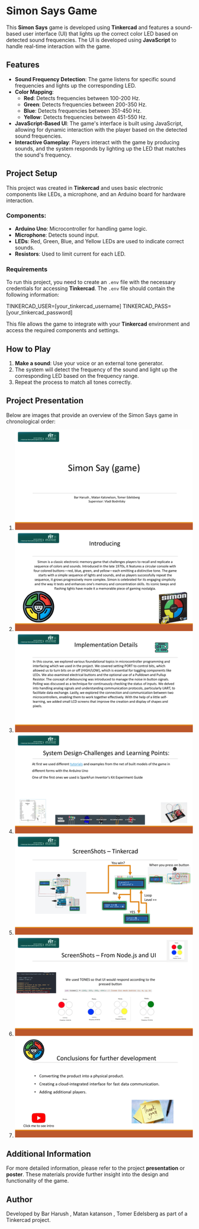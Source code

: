 # Simon Says Game

This **Simon Says** game is developed using **Tinkercad** and features a sound-based user interface (UI) that lights up the correct color LED based on detected sound frequencies. The UI is developed using **JavaScript** to handle real-time interaction with the game.

## Features

- **Sound Frequency Detection**: The game listens for specific sound frequencies and lights up the corresponding LED.
- **Color Mapping**:
  - **Red**: Detects frequencies between 100-200 Hz.
  - **Green**: Detects frequencies between 200-350 Hz.
  - **Blue**: Detects frequencies between 351-450 Hz.
  - **Yellow**: Detects frequencies between 451-550 Hz.
- **JavaScript-Based UI**: The game's interface is built using JavaScript, allowing for dynamic interaction with the player based on the detected sound frequencies.
- **Interactive Gameplay**: Players interact with the game by producing sounds, and the system responds by lighting up the LED that matches the sound's frequency.

## Project Setup

This project was created in **Tinkercad** and uses basic electronic components like LEDs, a microphone, and an Arduino board for hardware interaction.

### Components:
- **Arduino Uno**: Microcontroller for handling game logic.
- **Microphone**: Detects sound input.
- **LEDs**: Red, Green, Blue, and Yellow LEDs are used to indicate correct sounds.
- **Resistors**: Used to limit current for each LED.

### Requirements

To run this project, you need to create an `.env` file with the necessary credentials for accessing **Tinkercad**. The `.env` file should contain the following information:

TINKERCAD_USER=[your_tinkercad_username] TINKERCAD_PASS=[your_tinkercad_password]

This file allows the game to integrate with your **Tinkercad** environment and access the required components and settings.

## How to Play

1. **Make a sound**: Use your voice or an external tone generator.
2. The system will detect the frequency of the sound and light up the corresponding LED based on the frequency range.
3. Repeat the process to match all tones correctly.

## Project Presentation

Below are images that provide an overview of the Simon Says game in chronological order:

1. ![Slide 1](/photos%20for%20simon%20game/Simon%20Say%20-%20Game%20Presentation_page-0001.jpg)
2. ![Slide 2](/photos%20for%20simon%20game/Simon%20Say%20-%20Game%20Presentation_page-0002.jpg)
3. ![Slide 3](/photos%20for%20simon%20game/Simon%20Say%20-%20Game%20Presentation_page-0003.jpg)
4. ![Slide 4](/photos%20for%20simon%20game/Simon%20Say%20-%20Game%20Presentation_page-0004.jpg)
5. ![Slide 5](/photos%20for%20simon%20game/Simon%20Say%20-%20Game%20Presentation_page-0005.jpg)
6. ![Slide 6](/photos%20for%20simon%20game/Simon%20Say%20-%20Game%20Presentation_page-0006.jpg)
7. ![Slide 7](/photos%20for%20simon%20game/Simon%20Say%20-%20Game%20Presentation_page-0007.jpg)

## Additional Information

For more detailed information, please refer to the project **presentation** or **poster**. These materials provide further insight into the design and functionality of the game.

## Author

Developed by Bar Harush , Matan katanson , Tomer Edelsberg  as part of a Tinkercad project.

